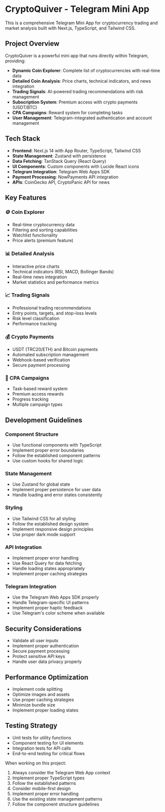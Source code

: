 <!-- Use this file to provide workspace-specific custom instructions to Copilot. For more details, visit https://code.visualstudio.com/docs/copilot/copilot-customization#_use-a-githubcopilotinstructionsmd-file -->

# CryptoQuiver - Telegram Mini App

This is a comprehensive Telegram Mini App for cryptocurrency trading and market analysis built with Next.js, TypeScript, and Tailwind CSS.

## Project Overview

CryptoQuiver is a powerful mini app that runs directly within Telegram, providing:

- **Dynamic Coin Explorer**: Complete list of cryptocurrencies with real-time data
- **Detailed Coin Analysis**: Price charts, technical indicators, and news integration
- **Trading Signals**: AI-powered trading recommendations with risk management
- **Subscription System**: Premium access with crypto payments (USDT/BTC)
- **CPA Campaigns**: Reward system for completing tasks
- **User Management**: Telegram-integrated authentication and account management

## Tech Stack

- **Frontend**: Next.js 14 with App Router, TypeScript, Tailwind CSS
- **State Management**: Zustand with persistence
- **Data Fetching**: TanStack Query (React Query)
- **UI Components**: Custom components with Lucide React icons
- **Telegram Integration**: Telegram Web Apps SDK
- **Payment Processing**: NowPayments API integration
- **APIs**: CoinGecko API, CryptoPanic API for news

## Key Features

### 🪙 Coin Explorer
- Real-time cryptocurrency data
- Filtering and sorting capabilities
- Watchlist functionality
- Price alerts (premium feature)

### 📊 Detailed Analysis
- Interactive price charts
- Technical indicators (RSI, MACD, Bollinger Bands)
- Real-time news integration
- Market statistics and performance metrics

### 📈 Trading Signals
- Professional trading recommendations
- Entry points, targets, and stop-loss levels
- Risk level classification
- Performance tracking

### 💰 Crypto Payments
- USDT (TRC20/ETH) and Bitcoin payments
- Automated subscription management
- Webhook-based verification
- Secure payment processing

### 🎁 CPA Campaigns
- Task-based reward system
- Premium access rewards
- Progress tracking
- Multiple campaign types

## Development Guidelines

### Component Structure
- Use functional components with TypeScript
- Implement proper error boundaries
- Follow the established component patterns
- Use custom hooks for shared logic

### State Management
- Use Zustand for global state
- Implement proper persistence for user data
- Handle loading and error states consistently

### Styling
- Use Tailwind CSS for all styling
- Follow the established design system
- Implement responsive design principles
- Use proper dark mode support

### API Integration
- Implement proper error handling
- Use React Query for data fetching
- Handle loading states appropriately
- Implement proper caching strategies

### Telegram Integration
- Use the Telegram Web Apps SDK properly
- Handle Telegram-specific UI patterns
- Implement proper haptic feedback
- Use Telegram's color scheme when available

## Security Considerations

- Validate all user inputs
- Implement proper authentication
- Secure payment processing
- Protect sensitive API keys
- Handle user data privacy properly

## Performance Optimization

- Implement code splitting
- Optimize images and assets
- Use proper caching strategies
- Minimize bundle size
- Implement proper loading states

## Testing Strategy

- Unit tests for utility functions
- Component testing for UI elements
- Integration tests for API calls
- End-to-end testing for critical flows

When working on this project:
1. Always consider the Telegram Web App context
2. Implement proper TypeScript types
3. Follow the established patterns
4. Consider mobile-first design
5. Implement proper error handling
6. Use the existing state management patterns
7. Follow the component structure guidelines
